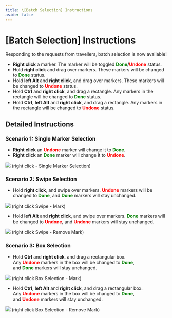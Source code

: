 ```yaml
---
title: \[Batch Selection] Instructions
aside: false
---
```


# [Batch Selection] Instructions

Responding to the requests from travellers, batch selection is now available!

- **Right click** a marker. The marker will be toggled <b><span style="color: green">Done</span>/<span style="color: red">Undone</span></b> status.
- Hold **right click** and drag over markers. These markers will be changed to <b><span style="color: green">Done</span></b> status.
- Hold **left Alt** and **right click**, and drag over markers. These markers will be changed to <b><span style="color: red">Undone</span></b> status.
- Hold **Ctrl** and **right click**, and drag a rectangle. Any markers in the rectangle will be changed to <b><span style="color: green">Done</span></b> status.
- Hold **Ctrl**, **left Alt** and **right click**, and drag a rectangle. Any markers in the rectangle will be changed to <b><span style="color: red">Undone</span></b> status.

## **Detailed Instructions**

### **Scenario 1: Single Marker Selection**

- **Right click** an <b><span style="color: red">Undone</span></b> marker will change it to <b><span style="color: green">Done</span></b>.
- **Right click** an <b><span style="color: green">Done</span></b> marker will change it to <b><span style="color: red">Undone</span></b>.

![](https://assets.yuanshen.site/docs/en/manual/1.gif)
(right click - Single Marker Selection)

### **Scenario 2: Swipe Selection**

- Hold **right click**, and swipe over markers. <b><span style="color: red">Undone</span></b> markers will be changed to <b><span style="color: green">Done</span></b>, and <b><span style="color: green">Done</span></b> markers will stay unchanged.

![](https://assets.yuanshen.site/docs/en/manual/2.gif)
(right click Swipe - Mark)

- Hold **left Alt** and **right click**, and swipe over markers. <b><span style="color: green">Done</span></b> markers will be changed to <b><span style="color: red">Undone</span></b>, and <b><span style="color: red">Undone</span></b> markers will stay unchanged.

![](https://assets.yuanshen.site/docs/en/manual/3.gif)
(right click Swipe - Remove Mark)

### **Scenario 3: Box Selection**

- Hold **Ctrl** and **right click**, and drag a rectangular box. Any <b><span style="color: red">Undone</span></b> markers in the box will be changed to <b><span style="color: green">Done</span></b>, and <b><span style="color: green">Done</span></b> markers will stay unchanged.

![](https://assets.yuanshen.site/docs/en/manual/4.gif)
(right click Box Selection - Mark)

- Hold **Ctrl**, **left Alt** and **right click**, and drag a rectangular box. Any <b><span style="color: red">Undone</span></b> markers in the box will be changed to <b><span style="color: green">Done</span></b>, and <b><span style="color: red">Undone</span></b> markers will stay unchanged.

![](https://assets.yuanshen.site/docs/en/manual/5.gif)
(right click Box Selection - Remove Mark)

